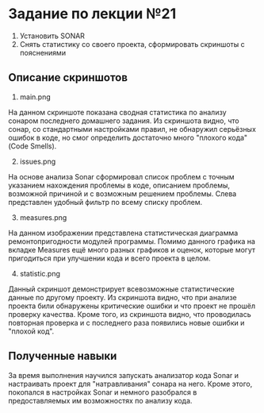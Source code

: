 # Задание по лекции №21

1. Установить SONAR
2. Снять статистику со своего проекта, сформировать скриншоты с пояснениями


## Описание скриншотов

1. main.png

На данном скриншоте показана сводная статистика по анализу сонаром последнего 
домашнего задания. Из скриншота видно, что сонар, со стандартными настройками
правил, не обнаружил серьёзных ошибок в коде, но смог определить достаточно много
"плохого кода" (Code Smells).

2. issues.png

На основе анализа Sonar сформировал список проблем с точным указанием нахождения
проблемы в коде, описанием проблемы, возможной причиной и с возможным решением проблемы.
Слева представлен удобный фильтр по всему списку проблем.

3. measures.png

На данном изображении представлена статистическая диаграмма ремонтопригодности модулей 
программы. Помимо данного графика на вкладке Measures ещё много разных графиков и оценок,
которые могут пригодиться при улучшении кода и всего проекта в целом.

4. statistic.png

Данный скриншот демонстрирует всевозможные статистические данные по другому проекту.
Из скриншота видно, что при анализе проекта били обнаружены критические ошибки и что
проект не прошёл проверку качества. Кроме того, из скриншота видно, что проводилась
повторная проверка и с последнего раза появились новые ошибки и "плохой код".
 

## Полученные навыки

За время выполнения научился запускать анализатор кода Sonar и настраивать проект
для "натравливания" сонара на него. Кроме этого, покопался в настройках Sonar и немного
разобрался в предоставляемых им возможностях по анализу кода.

